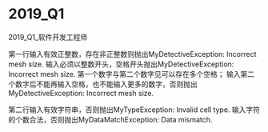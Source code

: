 # 2019_Q1
2019_Q1_软件开发工程师

第一行输入有效正整数，存在非正整数则抛出MyDetectiveException: Incorrect mesh size.
输入必须以整数开头，空格开头抛出MyDetectiveException: Incorrect mesh size.
第一个数字与第二个数字见可以存在多个空格；
输入第二个数字后不能再输入空格，也不能输入更多的数字，否则抛出MyDetectiveException: Incorrect mesh size.

第二行输入有效字符串，否则抛出MyTypeException: Invalid cell type.
输入字符的个数合法，否则抛出MyDataMatchException: Data mismatch.
